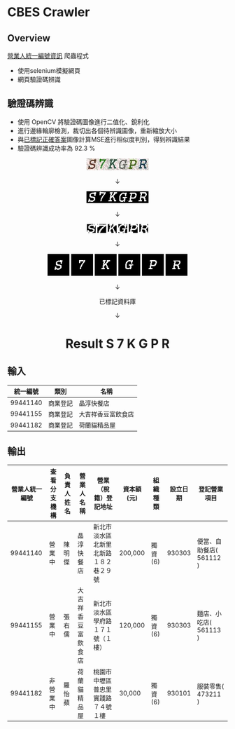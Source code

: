 # CBES Crawler

## Overview
[營業人統一編號資訊](https://www.etax.nat.gov.tw/cbes/web/CBES113W1_1) 爬蟲程式 
- 使用selenium模擬網頁
- 網頁驗證碼辨識

## 驗證碼辨識
- 使用 OpenCV 將驗證碼圖像進行二值化、銳利化
- 進行邊緣輪廓檢測，裁切出各個待辨識圖像，重新縮放大小
- 與[已標記正確答案](https://github.com/GoodWeather0322/CBES_Crawler/tree/master/captcha/True2)圖像計算MSE進行相似度判別，得到辨識結果
- 驗證碼辨識成功率為 92.3 %

<center>

![original](/README/origin.png)

&darr;

![binarization](/README/binarization.png)

&darr;

![f1](/README/fig0.png) ![f1](/README/fig1.png) ![f1](/README/fig2.png) ![f1](/README/fig3.png) ![f1](/README/fig4.png) ![f1](/README/fig5.png)

&darr;

![f1](/README/resize_fig0.png) ![f1](/README/resize_fig1.png) ![f1](/README/resize_fig2.png) ![f1](/README/resize_fig3.png) ![f1](/README/resize_fig4.png) ![f1](/README/resize_fig5.png)

&darr;

已標記資料庫

&darr;

# Result S 7 K G P R

</center>

## 輸入
|統一編號|類別|名稱|
| ---   | ---|---|
|99441140|商業登記|晶淳快餐店
|99441155|商業登記|大吉祥香豆富飲食店
|99441182|商業登記|荷蘭貓精品屋

## 輸出
|營業人統一編號|查看分支機構|負責人姓名|營業人名稱|營業（稅籍）登記地址|資本額(元)|組織種類|設立日期|登記營業項目|
|---|---|---|---|---|---|---|---|---|
|99441140|營業中|陳明傑|晶淳快餐店|新北市淡水區北新里北新路１８２巷２９號|200,000|獨資(6)|930303|便當、自助餐店( 561112 )|
|99441155|營業中|張右儒|大吉祥香豆富飲食店|新北市淡水區學府路１７１號（１樓）|120,000|獨資(6)|930303|麵店、小吃店( 561113 )|
|99441182|非營業中|羅怡蘋|荷蘭貓精品屋|桃園市中壢區普忠里實踐路７４號１樓|30,000|獨資(6)|930101|服裝零售( 473211 )|



